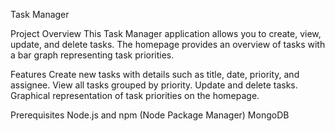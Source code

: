 Task Manager

Project Overview
This Task Manager application allows you to create, view, update, and delete tasks. The homepage provides an overview of tasks with a bar graph representing task priorities.


Features
Create new tasks with details such as title, date, priority, and assignee.
View all tasks grouped by priority.
Update and delete tasks.
Graphical representation of task priorities on the homepage.


Prerequisites
Node.js and npm (Node Package Manager)
MongoDB

